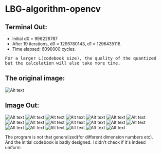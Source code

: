 LBG-algorithm-opencv
====================

Terminal Out:
-------------
* Initial d0 = 996229787
* After 19 iterations, d0 = 1296780143, d1 = 1296435116.
* Time elapsed: 6090000 cycles.

<pre>
For a larger L(codebook size), the quality of the quantized image will improve of course, 
but the calculation will also take more time.
</pre>

The original image:
----------------
![Alt text](Longcat.jpg "Original") 

Image Out:
-------------
![Alt text](img/long0.png "iteration 0")
![Alt text](img/long1.png "iteration 1")
![Alt text](img/long2.png "iteration 2")
![Alt text](img/long3.png "iteration 3")
![Alt text](img/long4.png "iteration 4")
![Alt text](img/long5.png "iteration 5")
![Alt text](img/long6.png "iteration 6")
![Alt text](img/long7.png "iteration 7")
![Alt text](img/long8.png "iteration 8")
![Alt text](img/long9.png "iteration 9")
![Alt text](img/long10.png "iteration 10")
![Alt text](img/long11.png "iteration 11")
![Alt text](img/long12.png "iteration 12")
![Alt text](img/long13.png "iteration 13")
![Alt text](img/long14.png "iteration 14")
![Alt text](img/long15.png "iteration 15")
![Alt text](img/long16.png "iteration 16")
![Alt text](img/long17.png "iteration 17")
![Alt text](img/long18.png "iteration 18")
![Alt text](img/long19.png "iteration 19")

The program is not that generalized(for different dimension numbers etc).
And the initial codebook is badly designed. I didn't check if it's indeed 
uniform
